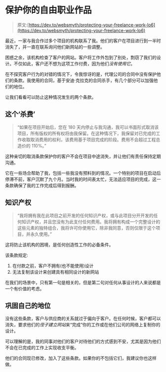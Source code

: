 # 保护你的自由职业作品

> 原文:[https://dev.to/websmyth/protecting-your-freelance-work-lo6](https://dev.to/websmyth/protecting-your-freelance-work-lo6)

最近，一家与我合作过多个项目的机构联系了我。他们的客户在项目进行到一半时消失了，并一直在联系询问他们新网站的一些调整。

困惑之余，该机构检查了客户的网站。客户将工作外包到了别处，剽窃了我们的设计。不仅如此，客户还不想为这项工作付费，因为他们*没有使用它*。

在不探究客户行为的对错的情况下，令我惊讶的是，代理公司的合同中没有保护他们的条款。我使用的合同，基于安迪·克拉克的合同杀手，有几个部分可以加强他们的地位。

让我们看看可以防止这种情况发生的两个条款。

## [](#the-kill-fee)这个‘杀费’

> “如果在项目开始后，您在 180 天内停止与我沟通，我可以书面形式取消该项目，所有版权的所有权将由我保留。在这种情况下，我保留对已完成的工作收取取消费用的权利，该费用基于项目完成的阶段。费用不会超过工程总造价的 110%。”

这种亲切的取消条款保护你的客户不会在项目中途消失，并让他们有责任保持定期沟通。

它在一些场合帮助了我，包括一些我没有预料到的情况。一个特别的项目在启动后停滞不前，客户沉默了九个月。当时我的时间表太忙，无法适应项目的完成，这一条款确保了我的工作完成后得到报酬。

## [](#intellectual-property)知识产权

> “我将拥有我在此项目之前开发的任何知识产权，或与此项目分开开发的任何知识产权，并且您没有为此支付任何费用。我将拥有构成一个完整设计的这些元素的独特组合，我将许可你使用它，除非我同意，否则仅限于这个项目，并永久使用。”

这将防止该机构的困境，是任何创造性工作的必备条件。

该条款规定:

1.  在付款之前，客户不拥有(也不能使用)设计
2.  无法复制该设计来创建具有相同设计的新网站

在我们的场景中，只有第一句是相关的，但是第二句对任何从事设计的人来说都是一个有价值的考虑。

## [](#strengthening-your-position)巩固自己的地位

没有这些条款，客户与供应商的关系就过于偏向于客户。在任何时候，客户都可以消失，要求他们的*侄子建立网站*来“完成”你的工作或在他们公司的网络上复制你的设计。

可以理解的是，我的同事对他们的客户对待他们的方式感到不安，尤其是因为他们不会在已完成的工作上实现收支平衡。

他们的合同现已修改，加入了这些条款。如果你的不包括它们，我建议你也这样做。